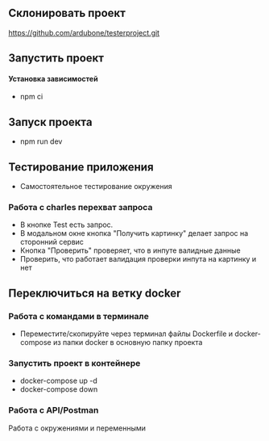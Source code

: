 ## Склонировать проект
https://github.com/ardubone/testerproject.git

## Запустить проект
#### Установка зависимостей
- npm ci
## Запуск проекта
- npm run dev

## Тестирование приложения
- Самостоятельное тестирование окружения
### Работа с charles перехват запроса
- В кнопке Test есть запрос.
- В модальном окне кнопка "Получить картинку" делает запрос на сторонний сервис
- Кнопка "Проверить" проверяет, что в инпуте валидные данные
- Проверить, что работает валидация проверки инпута на картинку и нет

## Переключиться на ветку docker
### Работа с командами в терминале
- Переместите/скопируйте через терминал файлы Dockerfile и docker-compose из папки docker в основную папку проекта
### Запустить проект в контейнере
- docker-compose up -d
- docker-compose down

### Работа с API/Postman
Работа с окружениями и переменными